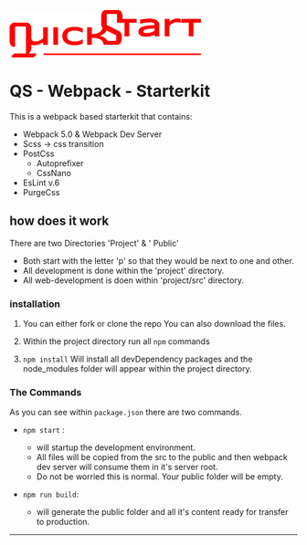 ![Quickstart logo](./quickstart.png)

# QS - Webpack - Starterkit

This is a webpack based starterkit that contains:

- Webpack 5.0 & Webpack Dev Server
- Scss -> css transition
- PostCss
  - Autoprefixer
  - CssNano
- EsLint v.6
- PurgeCss

## how does it work

There are two Directories 'Project' & ' Public'

- Both start with the letter 'p' so that they would be next to one and other.
- All development is done within the 'project' directory.
- All web-development is doen within 'project/src' directory.

### installation

1.  You can either fork or clone the repo You can also download the files.

2.  Within the project directory run all `npm` commands

3.  `npm install` Will install all devDependency packages and the node_modules
    folder will appear within the project directory.

### The Commands

As you can see within `package.json` there are two commands.

- `npm start` :

  - will startup the development environment.
  - All files will be copied from the src to the public and then webpack dev
    server will consume them in it's server root.
  - Do not be worried this is normal. Your public folder will be empty.

- `npm run build`:
  - will generate the public folder and all it's content ready for transfer to
    production.

---
